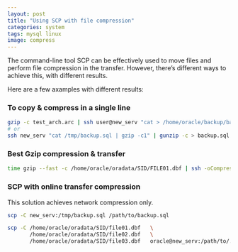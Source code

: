 ```yaml
---
layout: post
title: "Using SCP with file compression"
categories: system
tags: mysql linux
image: compress
---
```


The command-line tool SCP can be effectively used to move files and perform file compression in the transfer. However, there’s different ways to achieve this, with different results.

Here are a few axamples with different results:

### To copy & compress in a single line

```bash
gzip -c test_arch.arc | ssh user@new_serv "cat > /home/oracle/backup/backup.tgz"
# or
ssh new_serv "cat /tmp/backup.sql | gzip -c1" | gunzip -c > backup.sql
```

### Best Gzip compression & transfer

```bash
time gzip --fast -c /home/oracle/oradata/SID/FILE01.dbf | ssh -oCompression=no  oracle@new_serv  "gunzip -c > /home/oracle/FILE01.dat"
```

### SCP with online transfer compression

This solution achieves network compression only.

```bash
scp -C new_serv:/tmp/backup.sql /path/to/backup.sql

scp -C /home/oracle/oradata/SID/file01.dbf   \
       /home/oracle/oradata/SID/file02.dbf   \
       /home/oracle/oradata/SID/file03.dbf   oracle@new_serv:/path/to/.
```

